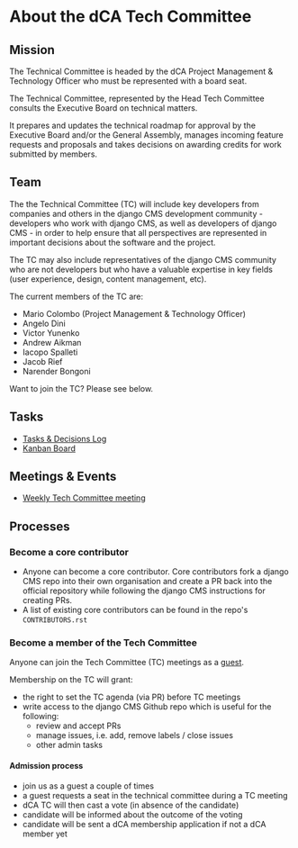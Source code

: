 # About the dCA Tech Committee

## Mission

The Technical Committee is headed by the dCA Project Management & Technology Officer who must be represented with a board seat. 

The Technical Committee, represented by the Head Tech Committee consults the Executive Board on technical matters. 

It prepares and updates the technical roadmap for approval by the Executive Board and/or the General Assembly, manages incoming feature requests and proposals and takes decisions on awarding credits for work submitted by members.

## Team
The the Technical Committee (TC) will include key developers from companies and others in the django CMS development community - developers who work with django CMS, as well as developers of django CMS - in order to help ensure that all perspectives are represented in important decisions about the software and the project.

The TC may also include representatives of the django CMS community who are not developers but who have a valuable expertise in key fields (user experience, design, content management, etc).

The current members of the TC are:
- Mario Colombo (Project Management & Technology Officer)
- Angelo Dini 
- Victor Yunenko
- Andrew Aikman 
- Iacopo Spalleti 
- Jacob Rief
- Narender Bongoni 

Want to join the TC? Please see below.



## Tasks

- [Tasks & Decisions Log](/tech-committee/tasks-and-decisions-log.md)
- [Kanban Board](https://github.com/django-cms/django-cms-mgmt/projects/1)

## Meetings & Events

- [Weekly Tech Committee meeting](https://github.com/django-cms/django-cms-mgmt/blob/master/community%20and%20support/weekly%20tech%20committee%20meeting.md)


## Processes

### Become a core contributor
- Anyone can become a core contributor. Core contributors fork a django CMS repo into their own organisation and create a PR back into the official repository while following the django CMS instructions for creating PRs.
- A list of existing core contributors can be found in the repo's `CONTRIBUTORS.rst`

### Become a member of the Tech Committee

Anyone can join the Tech Committee (TC) meetings as a [guest](https://github.com/django-cms/django-cms-mgmt/blob/master/community%20and%20support/weekly%20tech%20committee%20meeting.md).

Membership on the TC will grant:
- the right to set the TC agenda (via PR) before TC meetings
- write access to the django CMS Github repo which is useful for the following:
   - review and accept PRs
   - manage issues, i.e. add, remove labels / close issues
   - other admin tasks 

#### Admission process
- join us as a guest a couple of times
- a guest requests a seat in the technical committee during a TC meeting
- dCA TC will then cast a vote (in absence of the candidate)
- candidate will be informed about the outcome of the voting
- candidate will be sent a dCA membership application if not a dCA member yet

